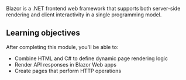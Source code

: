 Blazor is a .NET frontend web framework that supports both server-side rendering and client interactivity in a single programming model. 

## Learning objectives

After completing this module, you'll be able to:

* Combine HTML and C# to define dynamic page rendering logic 
* Render API responses in Blazor Web apps
* Create pages that perform HTTP operations
